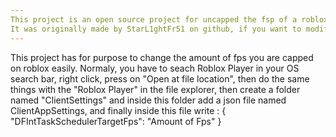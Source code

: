 ```yaml
---
This project is an open source project for uncapped the fsp of a roblox experience (game)
It was originally made by StarL1ghtFr51 on github, if you want to modify it, pls give credits at the start of the programm or at one of the bottom corner, tysm.
---
```


This project has for purpose to change the amount of fps you are capped on roblox easily.
Normaly, you have to seach Roblox Player in your OS search bar, right click, press on "Open at file location", then do the same things with the "Roblox Player" in the file explorer, 
then create a folder named "ClientSettings" and inside this folder add a json file named ClientAppSettings, and finally inside this file write :
{
"DFIntTaskSchedulerTargetFps": "Amount of Fps"
}
